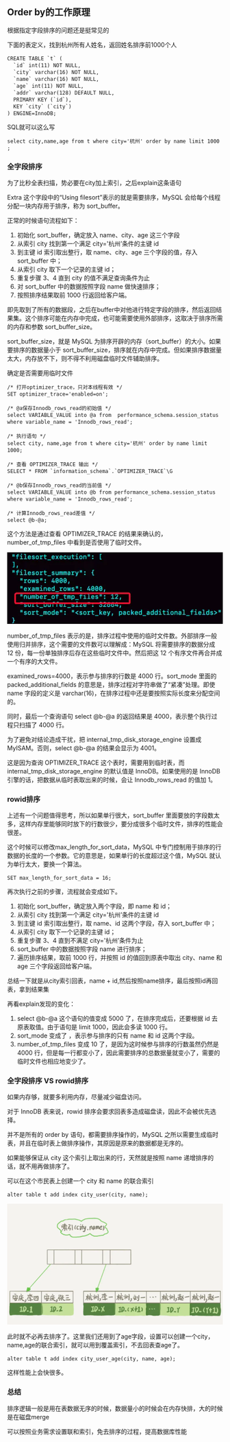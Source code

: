 ## Order by的工作原理

根据指定字段排序的问题还是挺常见的

下面的表定义，找到杭州所有人姓名，返回姓名排序前1000个人

```
CREATE TABLE `t` (
  `id` int(11) NOT NULL,
  `city` varchar(16) NOT NULL,
  `name` varchar(16) NOT NULL,
  `age` int(11) NOT NULL,
  `addr` varchar(128) DEFAULT NULL,
  PRIMARY KEY (`id`),
  KEY `city` (`city`)
) ENGINE=InnoDB;
```

SQL就可以这么写

```
select city,name,age from t where city='杭州' order by name limit 1000  ;
```

### 全字段排序

为了比秒全表扫描，势必要在city加上索引，之后explain这条语句

Extra 这个字段中的“Using filesort”表示的就是需要排序，MySQL 会给每个线程分配一块内存用于排序，称为 sort_buffer。

正常的时候语句流程如下：

1. 初始化 sort_buffer，确定放入 name、city、age 这三个字段
2. 从索引 city 找到第一个满足 city='杭州’条件的主键 id
3. 到主键 id 索引取出整行，取 name、city、age 三个字段的值，存入 sort_buffer 中；
4. 从索引 city 取下一个记录的主键 id；
5. 重复步骤 3、4 直到 city 的值不满足查询条件为止
6. 对 sort_buffer 中的数据按照字段 name 做快速排序；
7. 按照排序结果取前 1000 行返回给客户端。

即先取到了所有的数据段，之后在buffer中对他进行特定字段的排序，然后返回结果集。这个排序可能在内存中完成，也可能需要使用外部排序，这取决于排序所需的内存和参数 sort_buffer_size。

sort_buffer_size，就是 MySQL 为排序开辟的内存（sort_buffer）的大小。如果要排序的数据量小于 sort_buffer_size，排序就在内存中完成。但如果排序数据量太大，内存放不下，则不得不利用磁盘临时文件辅助排序。

确定是否需要用临时文件

```
/* 打开optimizer_trace，只对本线程有效 */
SET optimizer_trace='enabled=on'; 

/* @a保存Innodb_rows_read的初始值 */
select VARIABLE_VALUE into @a from  performance_schema.session_status where variable_name = 'Innodb_rows_read';

/* 执行语句 */
select city, name,age from t where city='杭州' order by name limit 1000; 

/* 查看 OPTIMIZER_TRACE 输出 */
SELECT * FROM `information_schema`.`OPTIMIZER_TRACE`\G

/* @b保存Innodb_rows_read的当前值 */
select VARIABLE_VALUE into @b from performance_schema.session_status where variable_name = 'Innodb_rows_read';

/* 计算Innodb_rows_read差值 */
select @b-@a;
```

这个方法是通过查看 OPTIMIZER_TRACE 的结果来确认的， number_of_tmp_files 中看到是否使用了临时文件。

![16](./pic/16.png)

number_of_tmp_files 表示的是，排序过程中使用的临时文件数。外部排序一般使用归并排序，这个需要的文件数可以理解成：MySQL 将需要排序的数据分成 12 份，每一份单独排序后存在这些临时文件中。然后把这 12 个有序文件再合并成一个有序的大文件。

examined_rows=4000，表示参与排序的行数是 4000 行。sort_mode 里面的 packed_additional_fields 的意思是，排序过程对字符串做了“紧凑”处理。即使 name 字段的定义是 varchar(16)，在排序过程中还是要按照实际长度来分配空间的。

同时，最后一个查询语句 select @b-@a 的返回结果是 4000，表示整个执行过程只扫描了 4000 行。

为了避免对结论造成干扰，把 internal_tmp_disk_storage_engine 设置成 MyISAM。否则，select @b-@a 的结果会显示为 4001。

这是因为查询 OPTIMIZER_TRACE 这个表时，需要用到临时表，而 internal_tmp_disk_storage_engine 的默认值是 InnoDB。如果使用的是 InnoDB 引擎的话，把数据从临时表取出来的时候，会让 Innodb_rows_read 的值加 1。

### rowid排序

上述有一个问题值得思考，所以如果单行很大，sort_buffer 里面要放的字段数太多，这样内存里能够同时放下的行数很少，要分成很多个临时文件，排序的性能会很差。

这个时候可以修改max_length_for_sort_data，MySQL 中专门控制用于排序的行数据的长度的一个参数。它的意思是，如果单行的长度超过这个值，MySQL 就认为单行太大，要换一个算法。

```
SET max_length_for_sort_data = 16;
```

再次执行之前的步骤，流程就会变成如下。

1. 初始化 sort_buffer，确定放入两个字段，即 name 和 id；
2. 从索引 city 找到第一个满足 city='杭州’条件的主键 id
3. 到主键 id 索引取出整行，取 name、id 这两个字段，存入 sort_buffer 中；
4. 从索引 city 取下一个记录的主键 id；
5. 重复步骤 3、4 直到不满足 city='杭州’条件为止
6. sort_buffer 中的数据按照字段 name 进行排序；
7. 遍历排序结果，取前 1000 行，并按照 id 的值回到原表中取出 city、name 和 age 三个字段返回给客户端。

总结一下就是从city索引回表，name + id,然后按照name排序，最后按照id再回表，拿到结果集

再看explain发现的变化：

1. select @b-@a 这个语句的值变成 5000 了，在排序完成后，还要根据 id 去原表取值。由于语句是 limit 1000，因此会多读 1000 行。
2. sort_mode 变成了 ，表示参与排序的只有 name 和 id 这两个字段。
3. number_of_tmp_files 变成 10 了，是因为这时候参与排序的行数虽然仍然是 4000 行，但是每一行都变小了，因此需要排序的总数据量就变小了，需要的临时文件也相应地变少了。

### 全字段排序 VS rowid排序

如果内存够，就要多利用内存，尽量减少磁盘访问。

对于 InnoDB 表来说，rowid 排序会要求回表多造成磁盘读，因此不会被优先选择。

并不是所有的 order by 语句，都需要排序操作的，MySQL 之所以需要生成临时表，并且在临时表上做排序操作，其原因是原来的数据都是无序的。

如果能够保证从 city 这个索引上取出来的行，天然就是按照 name 递增排序的话，就不用再做排序了。

可以在这个市民表上创建一个 city 和 name 的联合索引

```
alter table t add index city_user(city, name);
```

![17](./pic/17.png)

此时就不必再去排序了。这里我们还用到了age字段，设置可以创建一个city，name,age的联合索引，就可以用到覆盖索引，不去回表查age了。

```
alter table t add index city_user_age(city, name, age);
```

这样性能上会快很多。

### 总结

排序逻辑一般是用在表数据无序的时候，数据量小的时候会在内存快排，大的时候是在磁盘merge

可以按照业务需求设置联和索引，免去排序的过程，提高数据库性能